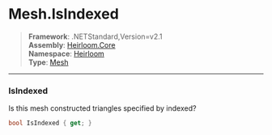 # Mesh.IsIndexed

> **Framework**: .NETStandard,Version=v2.1  
> **Assembly**: [Heirloom.Core][0]  
> **Namespace**: [Heirloom][0]  
> **Type**: [Mesh][1]

--------------------------------------------------------------------------------

### IsIndexed

Is this mesh constructed triangles specified by indexed?

```cs
bool IsIndexed { get; }
```

[0]: ../Heirloom.Core.md
[1]: Heirloom.Mesh.md
